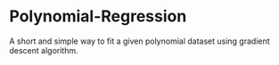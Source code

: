 # Polynomial-Regression
A short and simple way to fit a given polynomial dataset using gradient descent algorithm.

